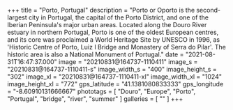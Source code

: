 +++
title = "Porto, Portugal"
description = "Porto or Oporto is the second-largest city in Portugal, the capital of the Porto District, and one of the Iberian Peninsula's major urban areas. Located along the Douro River estuary in northern Portugal, Porto is one of the oldest European centres, and its core was proclaimed a World Heritage Site by UNESCO in 1996, as 'Historic Centre of Porto, Luiz I Bridge and Monastery of Serra do Pilar'. The historic area is also a National Monument of Portugal."
date = "2021-08-31T16:47:37.000"
image = "20210831@164737-1110411"
image_s = "20210831@164737-1110411-s"
image_width_s = "400"
image_height_s = "302"
image_xl = "20210831@164737-1110411-xl"
image_width_xl = "1024"
image_height_xl = "772"
gps_latitude = "41.1381080833333"
gps_longitude = "-8.60910131666667"
phototags = [ "Douro", "Europe", "Porto", "Portugal", "bridge", "river", "summer" ]
galleries = [ "" ]
+++
